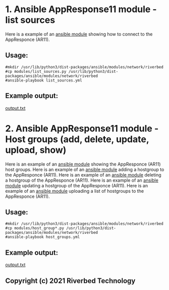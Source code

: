 # 1. Ansible AppResponse11 module - list sources

Here is a example of an [ansible module](modules/list_sources.py) showing how to connect to the AppResponce (AR11).

## Usage:

```shell
#mkdir /usr/lib/python3/dist-packages/ansible/modules/network/riverbed
#cp modules/list_sources.py /usr/lib/python3/dist-packages/ansible/modules/network/riverbed
#ansible-playbook list_sources.yml
```

## Example output:

[output.txt](output_list_sources.txt)


# 2. Ansible AppResponse11 module - Host groups (add, delete, update, upload, show)

Here is an example of an [ansible module](modules/host_group_show.py) showing the AppResponce (AR11) host groups.
Here is an example of an [ansible module](modules/host_group_add.py) adding a hostgroup to the AppResponce (AR11).
Here is an example of an [ansible module](modules/host_group_delete.py) deleting a hostgroup of the AppResponce (AR11).
Here is an example of an [ansible module](modules/host_group_update.py) updating a hostgroup of the AppResponce (AR11).
Here is an example of an [ansible module](modules/host_group_upload.py) uploading a list of hostgroups to the AppResponce (AR11).


## Usage:

```shell
#mkdir /usr/lib/python3/dist-packages/ansible/modules/network/riverbed
#cp modules/host_group*.py /usr/lib/python3/dist-packages/ansible/modules/network/riverbed
#ansible-playbook host_groups.yml
```

## Example output:

[output.txt](output_host_groups.txt)



## Copyright (c) 2021 Riverbed Technology